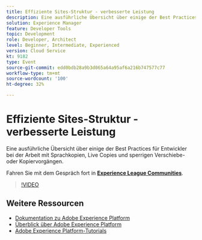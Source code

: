 ```yaml
---
title: Effiziente Sites-Struktur - verbesserte Leistung
description: Eine ausführliche Übersicht über einige der Best Practices für Entwickler bei der Arbeit mit Sprachkopien, Live Copies und sperrigen Verschiebe- oder Kopiervorgängen.
solution: Experience Manager
feature: Developer Tools
topic: Development
role: Developer, Architect
level: Beginner, Intermediate, Experienced
version: Cloud Service
kt: 9182
type: Event
source-git-commit: edd0bdb28a9b3d065a64a95af6a216b747577c77
workflow-type: tm+mt
source-wordcount: '100'
ht-degree: 32%

---
```


# Effiziente Sites-Struktur - verbesserte Leistung

Eine ausführliche Übersicht über einige der Best Practices für Entwickler bei der Arbeit mit Sprachkopien, Live Copies und sperrigen Verschiebe- oder Kopiervorgängen.

Fahren Sie mit dem Gespräch fort in **[Experience League Communities](https://adobe.ly/39DoIQT)**.

>[!VIDEO](https://video.tv.adobe.com/v/337723/?quality=12&learn=on&hidetitle=true)

## Weitere Ressourcen

- [Dokumentation zu Adobe Experience Platform](https://experienceleague.adobe.com/docs/experience-platform.html?lang=de)
- [Überblick über Adobe Experience Platform](https://experienceleague.adobe.com/docs/experience-platform/landing/home.html?lang=de)
- [Adobe Experience Platform-Tutorials](https://experienceleague.adobe.com/docs/platform-learn/tutorials/overview.html?lang=de)

